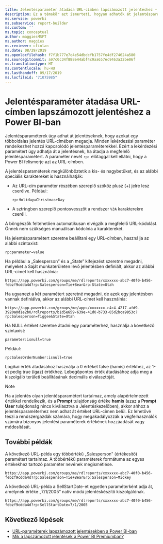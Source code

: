 ```yaml
---
title: Jelentésparaméter átadása URL-címben lapszámozott jelentéshez – Power BI jelentéskészítő
description: Ez a témakör azt ismerteti, hogyan adhatók át jelentésparaméterek a jelentéseknek úgy, hogy azokat egy lapszámozott jelentés URL-címében megadjuk.
ms.service: powerbi
ms.subservice: report-builder
ms.custom: ''
ms.topic: conceptual
author: maggiesMSFT
ms.author: maggies
ms.reviewer: cfinlan
ms.date: 08/29/2019
ms.openlocfilehash: f7f1b777e7c4e54dbdcfb1757fe4df274624a580
ms.sourcegitcommit: a97c0c34f888e44abf4c9aa657ec9463a32be06f
ms.translationtype: HT
ms.contentlocale: hu-HU
ms.lasthandoff: 09/17/2019
ms.locfileid: "71075985"
---
```

# <a name="pass-a-report-parameter-in-a-url-for-a-paginated-report-in-power-bi"></a>Jelentésparaméter átadása URL-címben lapszámozott jelentéshez a Power BI-ban 

Jelentésparaméterek úgy adhat át jelentéseknek, hogy azokat egy többoldalas jelentés URL-címében megadja. Minden lekérdezési paraméter rendelkezhet hozzá kapcsolódó jelentésparaméterekkel. Ezért a lekérdezési paramétert úgy adhatja át a jelentésnek, ha átadja a megfelelő jelentésparamétert. A paraméter nevét `rp:` előtaggal kell ellátni, hogy a Power BI felismerje azt az URL-címben. 

A jelentésparaméterek megkülönböztetik a kis- és nagybetűket, és az alábbi speciális karaktereket is használhatják: 

- Az URL-cím paraméter részében szereplő szóköz plusz (+) jelre lesz cserélve.  Például: 

    ```rp:Holiday=Christmas+Day```

- A sztringben szereplő pontosvesszőt a rendszer `%3A` karakterekre cseréli.

A böngészők feltehetően automatikusan elvégzik a megfelelő URL-kódolást. Önnek nem szükséges manuálisan kódolnia a karaktereket. 

Ha jelentésparamétert szeretne beállítani egy URL-címben, használja az alábbi szintaxist: 

```
rp:parameter=value
```

Ha például a „Salesperson” és a „State” kifejezést szeretné megadni, melyeket a Saját munkaterületen lévő jelentésben definiált, akkor az alábbi URL-címet kell használnia: 

```
https://app.powerbi.com/groups/me/rdlreports/xxxxxxx-abc7-40f0-b456-febzf9cdda4d?rp:Salesperson=Tie+Bear&rp:State=Utah 
```

Ha ugyanezt a két paramétert szeretné megadni, de azok egy jelentésben vannak definiálva, akkor az alábbi URL-címet kell használnia: 

```
https://app.powerbi.com/groups/me/apps/xxxxxxx-c4c4-4217-afd9-3920a0d1e2b0/rdlreports/b1d5e659-639e-41d0-b733-05d2bca9853c?rp:Salesperson=Tiggee&State=Utah 
```

Ha NULL értéket szeretne átadni egy paraméterhez, használja a következő szintaxist: 

```
parameter:isnull=true
```

Például:

```
rp:SalesOrderNumber:isnull=true
```

Logikai érték átadásához használja a 0 értéket false (hamis) értékhez, az 1-et pedig true (igaz) értékhez. Lebegőpontos érték átadásához adja meg a kiszolgáló területi beállításának decimális elválasztóját.

> [!NOTE]
> Ha a jelentés olyan jelentésparamétert tartalmaz, amely alapértelmezett értékkel rendelkezik, és a **Prompt** tulajdonság értéke **hamis** (azaz a **Prompt User** tulajdonság nincs kiválasztva a Jelentéskezelőben), akkor ahhoz a jelentésparaméterhez nem adhat át értéket URL-címen belül. Ez lehetővé teszi a rendszergazdák számára, hogy megakadályozzák a végfelhasználók számára bizonyos jelentési paraméterek értékének hozzáadását vagy módosítását.

## <a name="additional-examples"></a>További példák 

A következő URL-példa egy többértékű „Salesperson” (értékesítő) paramétert tartalmaz. A többértékű paraméterek formátuma az egyes értékekhez tartozó paraméter nevének megismétlése. 

```
https://app.powerbi.com/groups/me/rdlreports/xxxxxxx-abc7-40f0-b456-febzf9cdda4d?rp:Salesperson=Tie+Bear&rp:Salesperson=Mickey 
```

A következő URL-példa a SellStartDate-et egyetlen paraméterként adja át, amelynek értéke „7/1/2005” natív módú jelentéskészítő kiszolgálónak.

```
https://app.powerbi.com/groups/me/rdlreports/xxxxxxx-abc7-40f0-b456-febzf9cdda4d?rp:SellStartDate=7/1/2005
```

## <a name="next-steps"></a>Következő lépések

- [URL-paraméterek lapszámozott jelentésekben a Power BI-ban](report-builder-url-parameters.md)
- [Mik a lapszámozott jelentések a Power BI Premiumban?](paginated-reports-report-builder-power-bi.md)
